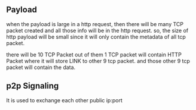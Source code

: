 ## Payload

when the payload is large in a http request, then there will be many TCP packet created and all those info will be in the http request.
so, the size of http payload will be small since it will only contain the metadata of all tcp packet.

there will be 10 TCP Packet out of them 1 TCP packet will contain HTTP Packet where it will store LINK to other 9 tcp packet. and those other 9 tcp packet will contain the data.

## p2p Signaling

It is used to exchange each other public ip:port
